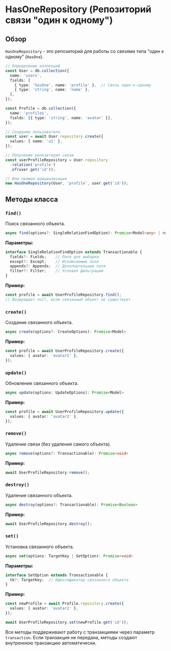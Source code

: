# HasOneRepository (Репозиторий связи "один к одному")

## Обзор

`HasOneRepository` - это репозиторий для работы со связями типа "один к одному" (`HasOne`).

```typescript
// Определение коллекций
const User = db.collection({
  name: 'users',
  fields: [
    { type: 'hasOne', name: 'profile' },  // Связь один-к-одному
    { type: 'string', name: 'name' },
  ],
});

const Profile = db.collection({
  name: 'profiles',
  fields: [{ type: 'string', name: 'avatar' }],
});

// Создание пользователя
const user = await User.repository.create({
  values: { name: 'u1' },
});

// Получение репозитория связи
const userProfileRepository = User.repository
  .relation('profile')
  .of(user.get('id'));

// Или прямая инициализация
new HasOneRepository(User, 'profile', user.get('id'));
```

## Методы класса

### `find()`

Поиск связанного объекта.

```typescript
async find(options?: SingleRelationFindOption): Promise<Model<any> | null>
```

**Параметры:**
```typescript
interface SingleRelationFindOption extends Transactionable {
  fields?: Fields;    // Поля для выборки
  except?: Except;    // Исключаемые поля
  appends?: Appends;  // Дополнительные поля
  filter?: Filter;    // Условия фильтрации
}
```

**Пример:**
```typescript
const profile = await UserProfileRepository.find();
// Возвращает null, если связанный объект не существует
```

### `create()`

Создание связанного объекта.

```typescript
async create(options?: CreateOptions): Promise<Model>
```

**Пример:**
```typescript
const profile = await UserProfileRepository.create({
  values: { avatar: 'avatar1' },
});
```

### `update()`

Обновление связанного объекта.

```typescript
async update(options: UpdateOptions): Promise<Model>
```

**Пример:**
```typescript
const profile = await UserProfileRepository.update({
  values: { avatar: 'avatar2' },
});
```

### `remove()`

Удаление связи (без удаления самого объекта).

```typescript
async remove(options?: Transactionable): Promise<void>
```

**Пример:**
```typescript
await UserProfileRepository.remove();
```

### `destroy()`

Удаление связанного объекта.

```typescript
async destroy(options?: Transactionable): Promise<Boolean>
```

**Пример:**
```typescript
await UserProfileRepository.destroy();
```

### `set()`

Установка связанного объекта.

```typescript
async set(options: TargetKey | SetOption): Promise<void>
```

**Параметры:**
```typescript
interface SetOption extends Transactionable {
  tk?: TargetKey;  // Идентификатор связанного объекта
}
```

**Пример:**
```typescript
const newProfile = await Profile.repository.create({
  values: { avatar: 'avatar2' },
});

await UserProfileRepository.set(newProfile.get('id'));
```

Все методы поддерживают работу с транзакциями через параметр `transaction`. Если транзакция не передана, методы создают внутреннюю транзакцию автоматически.
